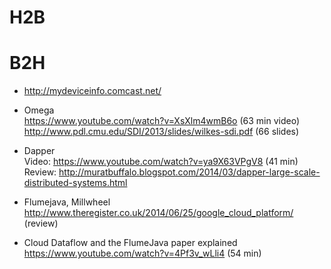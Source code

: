 # H2B


# B2H

* http://mydeviceinfo.comcast.net/

* Omega
<br>https://www.youtube.com/watch?v=XsXlm4wmB6o (63 min video)
<br>http://www.pdl.cmu.edu/SDI/2013/slides/wilkes-sdi.pdf (66 slides)

* Dapper
<br>Video: https://www.youtube.com/watch?v=ya9X63VPgV8 (41 min)
<br>Review: http://muratbuffalo.blogspot.com/2014/03/dapper-large-scale-distributed-systems.html

* Flumejava, Millwheel 
<br>http://www.theregister.co.uk/2014/06/25/google_cloud_platform/ (review)

* Cloud Dataflow and the FlumeJava paper explained
<br>https://www.youtube.com/watch?v=4Pf3v_wLli4 (54 min)

